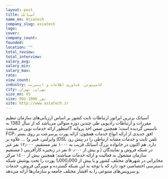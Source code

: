 ```yaml
---
layout: post
title: آسیاتک
name_en: Asiatech
company_slug: asiatech
logo: 
cover: 
company_count:
founded:
location: ""
total_review: 
total_interview: 
salary_avg: 
salary_min: 
salary_max: 
rate: 
view_count: 
industry: کامپیوتر، فناوری اطلاعات و اینترنت
city: تهران, تهران
size_en: VS
size: 501-1000 نفر
site: http://www.asiatech.ir
---
```


آسیاتک برترین اپراتور ارتباطات ثابت کشور بر اساس ارزیابی‌های سازمان تنظیم مقررات و ارتباطات رادیویی طی چندین دوره متوالی می‌باشد که از سال 1382 به منظور ارائه خدمات نوین در صنعتIT تاسیس گردیده است؛ همچنین ضمن اخذ پروانه FCP، افق جدیدی از ارائه انواع خدمات همچون: ارائه پورت پرسرعت بر روی بستر وایرلس، فیبر و) ... علاوه بر (DSL ،تلفن ثابت و خدمات مشابه ارتباطی را در پیش رو دارد. هم اکنون در خانواده بزرگ آسیاتک قریب به ١٠٠٠ نفر مستقیم، ١٢٫٠٠٠ نفر غیر مستقیم ) در شبکه فروش و نمایندگان ( و بیش از ٥٠٫٠٠٠ نفر در زنجیره کارآفرینی سازمان مشغول به فعالیت و ارائه خدمات میباشند؛ همچنین بیش از ١٤٠٠ مرکز مخابراتی در شهرهای مختلف کشور و با بیش از 1٫000٫000 پورت را تحت پوشش شبکه دسترسی اختصاصی خود دارد که با توجه به این شبکه گسترده و مویرگی فروش، خدمات و سرویس‌های متنوعی را به اقشار مختلف جامعه و سازمان‌ها ارائه می‌دهد.
